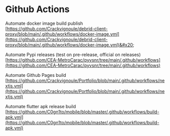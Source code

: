 # Github Actions

Automate docker image build publish [https://github.com/Crackvignoule/debrid-client-proxy/blob/main/.github/workflows/docker-image.yml](https://github.com/Crackvignoule/debrid-client-proxy/blob/main/.github/workflows/docker-image.yml)&#x20;

Automate Pypi releases (test on pre-release, official on releases) [https://github.com/CEA-MetroCarac/pyvsnr/tree/main/.github/workflows](https://github.com/CEA-MetroCarac/pyvsnr/tree/main/.github/workflows)

Automate Github Pages build [https://github.com/Crackvignoule/Portfolio/blob/main/.github/workflows/nextjs.yml](https://github.com/Crackvignoule/Portfolio/blob/main/.github/workflows/nextjs.yml)

Automate flutter apk release build [https://github.com/C0gn1to/mobile/blob/master/.github/workflows/build-apk.yml](https://github.com/C0gn1to/mobile/blob/master/.github/workflows/build-apk.yml)
